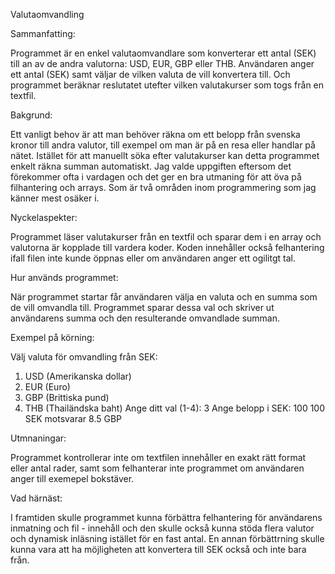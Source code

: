 Valutaomvandling

Sammanfatting:

Programmet är en enkel valutaomvandlare som konverterar ett antal (SEK) till an av de andra valutorna: USD, EUR, GBP eller THB. Användaren anger ett antal (SEK) samt väljar de vilken valuta de vill konvertera till. Och programmet beräknar reslutatet utefter vilken valutakurser som togs från en textfil.

Bakgrund:

Ett vanligt behov är att man behöver räkna om ett belopp från svenska kronor till andra valutor, till exempel om man är på en resa eller handlar på nätet. Istället för att manuellt söka efter valutakurser kan detta programmet enkelt räkna summan automatiskt. Jag valde uppgiften eftersom det förekommer ofta i vardagen och det ger en bra utmaning för att öva på filhantering och arrays. Som är två områden inom programmering som jag känner mest osäker i.

Nyckelaspekter:

Programmet läser valutakurser från en textfil och sparar dem i en array och valutorna är kopplade till vardera koder. Koden innehåller också felhantering ifall filen inte kunde öppnas eller om användaren anger ett ogilitgt tal.

Hur används programmet:

När programmet startar får användaren välja en valuta och en summa som de vill omvandla till. Programmet sparar dessa val och skriver ut användarens summa och den resulterande omvandlade summan.

Exempel på körning:

Välj valuta för omvandling från SEK:
 1. USD (Amerikanska dollar)
 2. EUR (Euro)
 3. GBP (Brittiska pund)
 4. THB (Thailändska baht)
Ange ditt val (1-4): 3
Ange belopp i SEK: 100
100 SEK motsvarar 8.5 GBP

Utmnaningar:

Programmet kontrollerar inte om textfilen innehåller en exakt rätt format eller antal rader, samt som felhanterar inte programmet om användaren anger till exemepel bokstäver.

Vad härnäst:

I framtiden skulle programmet kunna förbättra felhantering för användarens inmatning och fil - innehåll och den skulle också kunna stöda flera valutor och dynamisk inläsning istället för en fast antal. En annan förbättrning skulle kunna vara att ha möjligheten att konvertera till SEK också och inte bara från.


